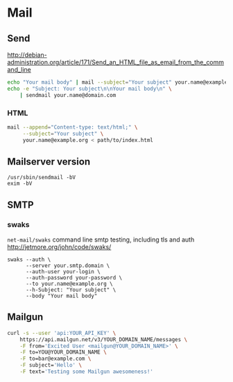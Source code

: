 # Mail

## Send

<http://debian-administration.org/article/171/Send_an_HTML_file_as_email_from_the_command_line>

```sh
echo "Your mail body" | mail --subject="Your subject" your.name@example.org
echo -e "Subject: Your subject\n\nYour mail body\n" \
    | sendmail your.name@domain.com
```

### HTML

```sh
mail --append="Content-type: text/html;" \
     --subject="Your subject" \
     your.name@example.org < path/to/index.html
```

## Mailserver version

    /usr/sbin/sendmail -bV
    exim -bV

## SMTP

### swaks

`net-mail/swaks` command line smtp testing, including tls and auth
<http://jetmore.org/john/code/swaks/>

    swaks --auth \
          --server your.smtp.domain \
          --auth-user your-login \
          --auth-password your-password \
          --to your.name@example.org \
          --h-Subject: "Your subject" \
          --body "Your mail body"

## Mailgun

```sh
curl -s --user 'api:YOUR_API_KEY' \
    https://api.mailgun.net/v3/YOUR_DOMAIN_NAME/messages \
    -F from='Excited User <mailgun@YOUR_DOMAIN_NAME>' \
    -F to=YOU@YOUR_DOMAIN_NAME \
    -F to=bar@example.com \
    -F subject='Hello' \
    -F text='Testing some Mailgun awesomeness!'
```
